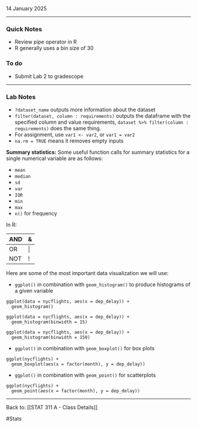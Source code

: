 14 January 2025

---
### Quick Notes
- Review pipe operator in R
- R generally uses a bin size of 30

### To do
- Submit Lab 2 to gradescope

---
### Lab Notes

- `?dataset_name` outputs more information about the dataset
- `filter(dataset, column : requirements)` outputs the dataframe with the specified column and value requirements, `dataset %>% filter(column : requirements)` does the same thing.
- For assignment, use `var1 <- var2`, or `var1 = var2`
- `na.rm = TRUE` means it removes empty inputs

 **Summary statistics:** Some useful function calls for summary statistics for a single numerical variable are as follows:
- `mean`
- `median`
- `sd`
- `var`
- `IQR`
- `min`
- `max`
- `n()` for frequency

In R:

| AND | &   |
| --- | --- |
| OR  | \|  |
| NOT | !   |
Here are some of the most important data visualization we will use:

- `ggplot()` in combination with `geom_histogram()` to produce histograms of a given variable

```
ggplot(data = nycflights, aes(x = dep_delay)) +
  geom_histogram()
```

```
ggplot(data = nycflights, aes(x = dep_delay)) +
  geom_histogram(binwidth = 15)
```

```
ggplot(data = nycflights, aes(x = dep_delay)) +
  geom_histogram(binwidth = 150)
```

- `ggplot()` in combination with `geom_boxplot()` for box plots

```
ggplot(nycflights) +
  geom_boxplot(aes(x = factor(month), y = dep_delay))
```

- `ggplot()` in combination with `geom_point()` for scatterplots

```
ggplot(nycflights) +
  geom_point(aes(x = factor(month), y = dep_delay))
```



---
Back to: [[STAT 311 A - Class Details]]

#Stats 
